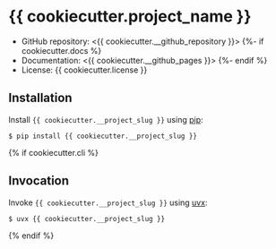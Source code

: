 # {{ cookiecutter.project_name }}

- GitHub repository: <{{ cookiecutter.__github_repository }}>
{%- if cookiecutter.docs %}
- Documentation: <{{ cookiecutter.__github_pages }}>
{%- endif %}
- License: {{ cookiecutter.license }}

## Installation

Install `{{ cookiecutter.__project_slug }}` using [pip](https://pip.pypa.io/en/stable/):

```console
$ pip install {{ cookiecutter.__project_slug }}
```
{% if cookiecutter.cli %}
## Invocation

Invoke `{{ cookiecutter.__project_slug }}` using [uvx](https://docs.astral.sh/uv/):

```console
$ uvx {{ cookiecutter.__project_slug }}
```
{% endif %}
